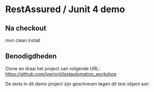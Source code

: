#  RestAssured / Junit 4 demo


##  Na checkout
mvn clean install

## Benodigdheden
Clone en draai het project van volgende URL:
https://github.com/joerivrij/testautomation_workshop

De tests in dit demo project zijn geschreven tegen dit test object aan
